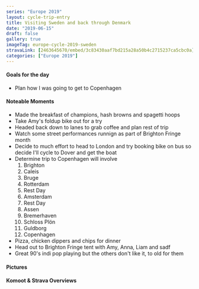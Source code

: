 ```yaml
---
series: "Europe 2019"
layout: cycle-trip-entry
title: Visiting Sweden and back through Denmark  
date: "2019-06-15"
draft: false
gallery: true
imageTag: europe-cycle-2019-sweden
stravaLink: [2463645670/embed/3c83430aaf7bd215a28a50b4c2715237ca5cbc0a]
categories: ["Europe 2019"]
---
```


#### Goals for the day

*   Plan how I was going to get to Copenhagen



#### Noteable Moments

*   Made the breakfast of champions, hash browns and spagetti hoops
*   Take Amy's foldup bike out for a try
*   Headed back down to lanes to grab coffee and plan rest of trip
*   Watch some street performances runnign as part of Brighton Fringe month
*   Decide to much effort to head to London and try booking bike on bus so decide I'll cycle to Dover and get the boat
*   Determine trip to Copenhagen will involve
    1.  Brighton
    2.  Caleis
    3.  Bruge
    4.  Rotterdam
    5.  Rest Day
    6.  Amsterdam
    7.  Rest Day
    8.  Assen
    9.  Bremerhaven
    10.  Schloss Plön
    11.  Guldborg
    12.  Copenhagen
*   Pizza, chicken dippers and chips for dinner
*   Head out to Brighton Fringe tent with Amy, Anna, Liam and sadf
*   Great 90's indi pop playing but the others don't like it, to old for them

#### Pictures

#### Komoot & Strava Overviews